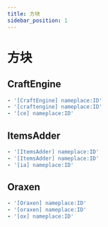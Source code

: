 ```yaml
---
title: 方块
sidebar_position: 1
---
```


# 方块

## CraftEngine

```yaml
- '[CraftEngine] nameplace:ID'
- '[craftengine] nameplace:ID'
- '[ce] nameplace:ID'
```

## ItemsAdder

```yaml
- '[ItemsAdder] nameplace:ID'
- '[ItemsAdder] nameplace:ID'
- '[ia] nameplace:ID'
```

## Oraxen

```yaml
- '[Oraxen] nameplace:ID'
- '[oraxen] nameplace:ID'
- '[ox] nameplace:ID'
```
